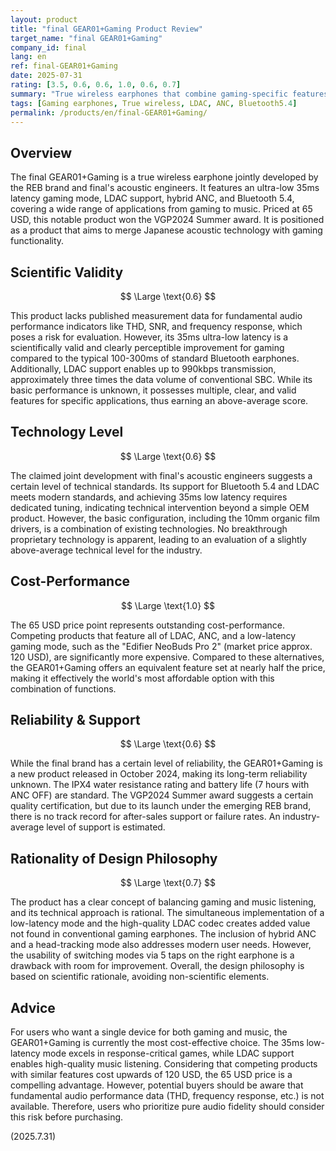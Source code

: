 ```yaml
---
layout: product
title: "final GEAR01+Gaming Product Review"
target_name: "final GEAR01+Gaming"
company_id: final
lang: en
ref: final-GEAR01+Gaming
date: 2025-07-31
rating: [3.5, 0.6, 0.6, 1.0, 0.6, 0.7]
summary: "True wireless earphones that combine gaming-specific features with LDAC compatibility. Features 35ms low latency mode and hybrid ANC, achieving superior cost-performance compared to competing products with equivalent functions."
tags: [Gaming earphones, True wireless, LDAC, ANC, Bluetooth5.4]
permalink: /products/en/final-GEAR01+Gaming/
---
```


## Overview

The final GEAR01+Gaming is a true wireless earphone jointly developed by the REB brand and final's acoustic engineers. It features an ultra-low 35ms latency gaming mode, LDAC support, hybrid ANC, and Bluetooth 5.4, covering a wide range of applications from gaming to music. Priced at 65 USD, this notable product won the VGP2024 Summer award. It is positioned as a product that aims to merge Japanese acoustic technology with gaming functionality.

## Scientific Validity

$$ \Large \text{0.6} $$

This product lacks published measurement data for fundamental audio performance indicators like THD, SNR, and frequency response, which poses a risk for evaluation. However, its 35ms ultra-low latency is a scientifically valid and clearly perceptible improvement for gaming compared to the typical 100-300ms of standard Bluetooth earphones. Additionally, LDAC support enables up to 990kbps transmission, approximately three times the data volume of conventional SBC. While its basic performance is unknown, it possesses multiple, clear, and valid features for specific applications, thus earning an above-average score.

## Technology Level

$$ \Large \text{0.6} $$

The claimed joint development with final's acoustic engineers suggests a certain level of technical standards. Its support for Bluetooth 5.4 and LDAC meets modern standards, and achieving 35ms low latency requires dedicated tuning, indicating technical intervention beyond a simple OEM product. However, the basic configuration, including the 10mm organic film drivers, is a combination of existing technologies. No breakthrough proprietary technology is apparent, leading to an evaluation of a slightly above-average technical level for the industry.

## Cost-Performance

$$ \Large \text{1.0} $$

The 65 USD price point represents outstanding cost-performance. Competing products that feature all of LDAC, ANC, and a low-latency gaming mode, such as the "Edifier NeoBuds Pro 2" (market price approx. 120 USD), are significantly more expensive. Compared to these alternatives, the GEAR01+Gaming offers an equivalent feature set at nearly half the price, making it effectively the world's most affordable option with this combination of functions.

## Reliability & Support

$$ \Large \text{0.6} $$

While the final brand has a certain level of reliability, the GEAR01+Gaming is a new product released in October 2024, making its long-term reliability unknown. The IPX4 water resistance rating and battery life (7 hours with ANC OFF) are standard. The VGP2024 Summer award suggests a certain quality certification, but due to its launch under the emerging REB brand, there is no track record for after-sales support or failure rates. An industry-average level of support is estimated.

## Rationality of Design Philosophy

$$ \Large \text{0.7} $$

The product has a clear concept of balancing gaming and music listening, and its technical approach is rational. The simultaneous implementation of a low-latency mode and the high-quality LDAC codec creates added value not found in conventional gaming earphones. The inclusion of hybrid ANC and a head-tracking mode also addresses modern user needs. However, the usability of switching modes via 5 taps on the right earphone is a drawback with room for improvement. Overall, the design philosophy is based on scientific rationale, avoiding non-scientific elements.

## Advice

For users who want a single device for both gaming and music, the GEAR01+Gaming is currently the most cost-effective choice. The 35ms low-latency mode excels in response-critical games, while LDAC support enables high-quality music listening. Considering that competing products with similar features cost upwards of 120 USD, the 65 USD price is a compelling advantage. However, potential buyers should be aware that fundamental audio performance data (THD, frequency response, etc.) is not available. Therefore, users who prioritize pure audio fidelity should consider this risk before purchasing.

(2025.7.31)
